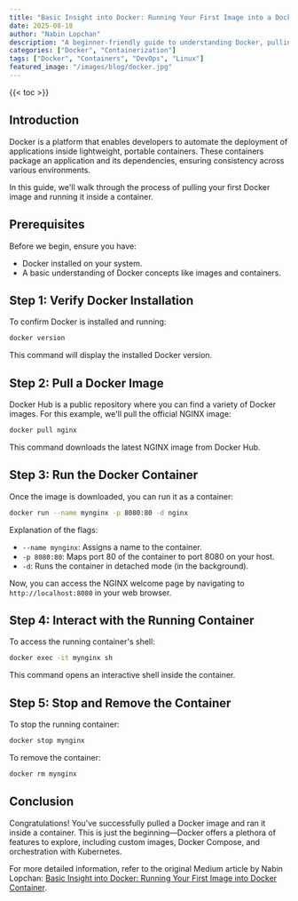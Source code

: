 ```yaml
---
title: "Basic Insight into Docker: Running Your First Image into a Docker Container"
date: 2025-08-18
author: "Nabin Lopchan"
description: "A beginner-friendly guide to understanding Docker, pulling your first image, and running it in a container."
categories: ["Docker", "Containerization"]
tags: ["Docker", "Containers", "DevOps", "Linux"]
featured_image: "/images/blog/docker.jpg"
---
```


{{< toc >}}

## Introduction

Docker is a platform that enables developers to automate the deployment of applications inside lightweight, portable containers. These containers package an application and its dependencies, ensuring consistency across various environments.

In this guide, we'll walk through the process of pulling your first Docker image and running it inside a container.

## Prerequisites

Before we begin, ensure you have:

- Docker installed on your system.
- A basic understanding of Docker concepts like images and containers.

## Step 1: Verify Docker Installation

To confirm Docker is installed and running:

```bash
docker version
```

This command will display the installed Docker version.

## Step 2: Pull a Docker Image

Docker Hub is a public repository where you can find a variety of Docker images. For this example, we'll pull the official NGINX image:

```bash
docker pull nginx
```

This command downloads the latest NGINX image from Docker Hub.

## Step 3: Run the Docker Container

Once the image is downloaded, you can run it as a container:

```bash
docker run --name mynginx -p 8080:80 -d nginx
```

Explanation of the flags:

- `--name mynginx`: Assigns a name to the container.
- `-p 8080:80`: Maps port 80 of the container to port 8080 on your host.
- `-d`: Runs the container in detached mode (in the background).

Now, you can access the NGINX welcome page by navigating to `http://localhost:8080` in your web browser.

## Step 4: Interact with the Running Container

To access the running container's shell:

```bash
docker exec -it mynginx sh
```

This command opens an interactive shell inside the container.

## Step 5: Stop and Remove the Container

To stop the running container:

```bash
docker stop mynginx
```

To remove the container:

```bash
docker rm mynginx
```

## Conclusion

Congratulations! You've successfully pulled a Docker image and ran it inside a container. This is just the beginning—Docker offers a plethora of features to explore, including custom images, Docker Compose, and orchestration with Kubernetes.

For more detailed information, refer to the original Medium article by Nabin Lopchan: [Basic Insight into Docker: Running Your First Image into Docker Container](https://medium.com/@lopchannabeen138/basic-insight-into-docker-running-first-image-into-docker-container-9189c507b29b).
